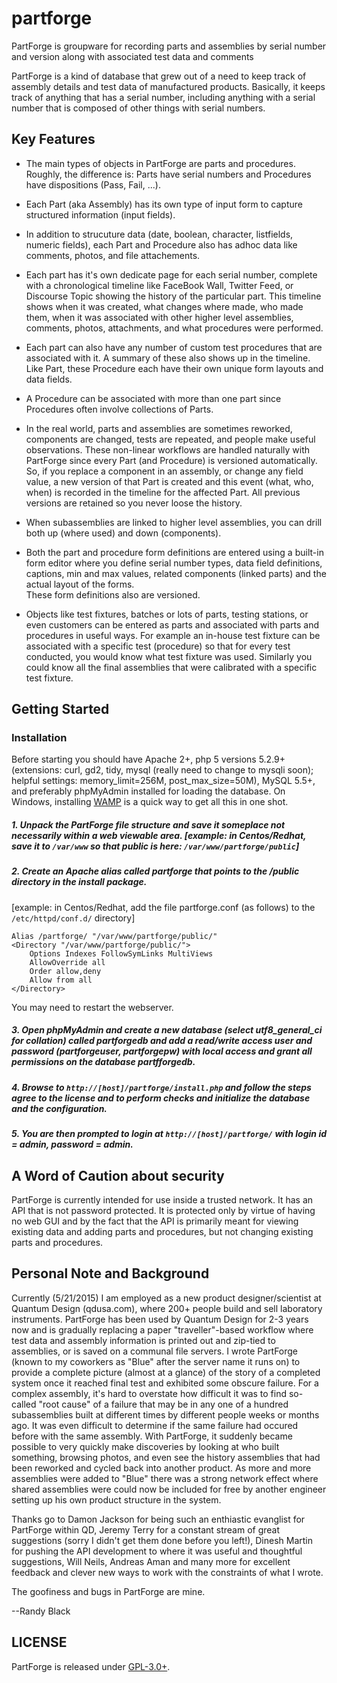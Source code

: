 # partforge
PartForge is groupware for recording parts and assemblies by serial number and version along with associated test data and comments

PartForge is a kind of database that grew out of a need to keep track of assembly details and test data of manufactured products.
Basically, it keeps track of anything that has a serial number, 
including anything with a serial number that is composed of other things with serial numbers. 

## Key Features

* The main types of objects in PartForge are parts and procedures.  Roughly, the difference is: Parts have serial numbers and Procedures 
have dispositions (Pass, Fail, ...).

* Each Part (aka Assembly) has its own type of input form to capture structured information (input fields).  

* In addition to strucuture data (date, boolean, character, listfields, numeric fields), each Part and Procedure also 
has adhoc data like comments, photos, and file attachements.

* Each part has it's own dedicate page for each serial number, complete with a chronological timeline like FaceBook Wall, Twitter Feed, or Discourse Topic showing the 
history of the particular part.  This timeline shows when it was created, what changes
where made, who made them, when it was associated with other higher level assemblies, comments, photos, attachments, and what procedures
were performed.

* Each part can also have any number of custom test procedures that are associated with it.  A summary of these also shows up in the timeline.  
Like Part, these Procedure each have their own unique form layouts and data fields.  

* A Procedure can be associated with more than one part since Procedures often involve collections of Parts.

* In the real world, parts and assemblies are sometimes reworked, components are changed, tests are repeated, and people make useful observations.
These non-linear workflows are handled naturally with PartForge since every Part (and Procedure) is versioned automatically.  So, if you replace
a component in an assembly, or change any field value, a new version of that Part is created and this event (what, who, when) is recorded in the timeline
for the affected Part.  All previous versions are retained so you never loose the history.  

* When subassemblies are linked to higher level assemblies, you can drill both up (where used) and down (components).

* Both the part and procedure form definitions are entered using a built-in form editor where you define serial number types, data field definitions,
captions, min and max values, related components (linked parts) and the actual layout of the forms.  
These form definitions also are versioned.

* Objects like test fixtures, batches or lots of parts, testing stations, or even customers can be entered as parts and associated with 
parts and procedures in useful ways.  For example an in-house test fixture can be associated with a specific test (procedure) so that for every
test conducted, you would know what test fixture was used.  Similarly you could know all the final assemblies that were calibrated with
a specific test fixture.


## Getting Started

### Installation

Before starting you should have Apache 2+, php 5 versions 5.2.9+ (extensions: curl, gd2, tidy, mysql (really need to change to mysqli soon); helpful settings: memory_limit=256M, post_max_size=50M), MySQL 5.5+, and preferably phpMyAdmin installed for loading the database.  On Windows, installing [WAMP](http://www.wampserver.com/en/) 
is a quick way to get all this in one shot.  

##### 1. Unpack the PartForge file structure and save it someplace not necessarily within a web viewable area.  [example: in Centos/Redhat, save it to ```/var/www``` so that public is here: ```/var/www/partforge/public```]

##### 2. Create an Apache alias called partforge that points to the /public directory in the install package.

[example: in Centos/Redhat, add the file partforge.conf (as follows) to the ```/etc/httpd/conf.d/``` directory]

```
Alias /partforge/ "/var/www/partforge/public/" 
<Directory "/var/www/partforge/public/">
    Options Indexes FollowSymLinks MultiViews
    AllowOverride all
    Order allow,deny
    Allow from all
</Directory>
```

You may need to restart the webserver.

##### 3. Open phpMyAdmin and create a new database (select utf8_general_ci for collation) called partforgedb and add a read/write access user and password (partforgeuser, partforgepw) with local access and grant all permissions on the database partfforgedb. 

##### 4. Browse to ```http://[host]/partforge/install.php``` and follow the steps agree to the license and to perform checks and initialize the database and the configuration.  

##### 5. You are then prompted to login at ```http://[host]/partforge/``` with login id = admin, password = admin. 

## A Word of Caution about security

PartForge is currently intended for use inside a trusted network.  It has an API that is not password protected.  It is protected only by virtue of having no web GUI and by the fact that the API is primarily meant for viewing existing data and adding parts and procedures, but not changing existing parts and procedures.

## Personal Note and Background

Currently (5/21/2015) I am employed as a new product designer/scientist at Quantum Design (qdusa.com), where 200+ people build and sell laboratory instruments.
PartForge has been used by Quantum Design for 2-3 years now and is gradually replacing a paper "traveller"-based workflow where test data and assembly information 
is printed out and zip-tied to assemblies, or is saved on a communal file servers.  I wrote PartForge (known to my coworkers as "Blue" after the server name it runs on)
to provide a complete picture (almost at a glance) of the story of a completed system once it reached final test and exhibited some obscure failure.
For a complex assembly, it's hard to overstate how difficult it was to find so-called "root cause" of a failure that may be in any one of a hundred
subassemblies built at different times by different people weeks or months ago.  It was even difficult to determine if the same failure had
occured before with the same assembly.  With PartForge, it suddenly became possible to very quickly make discoveries by looking at who built something,
browsing photos, and even see the history assemblies that had been reworked and cycled back into another product.
As more and more assemblies were added to "Blue" there was a strong network effect where shared assemblies were could now be included for free by another
engineer setting up his own product structure in the system.

Thanks go to Damon Jackson for being such an enthiastic evanglist for PartForge within QD, Jeremy Terry for a constant stream of great suggestions
(sorry I didn't get them done before you left!), Dinesh Martin for pushing the API development to where it was useful and thoughtful suggestions, Will Neils, Andreas Aman and 
many more for excellent feedback and clever new ways to work with the constraints of what I wrote.  

The goofiness and bugs in PartForge are mine.

--Randy Black

## LICENSE

PartForge is released under [GPL-3.0+](http://spdx.org/licenses/GPL-3.0+).
